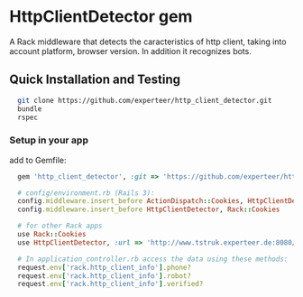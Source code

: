 # HttpClientDetector gem

A Rack middleware that detects the caracteristics of http client, taking into account platform, browser version. In addition it recognizes bots.

## Quick Installation and Testing
```bash
  git clone https://github.com/experteer/http_client_detector.git
  bundle
  rspec
```

### Setup in your app

add to Gemfile:
```ruby
  gem 'http_client_detector', :git => 'https://github.com/experteer/http_client_detector.git'

  # config/environment.rb (Rails 3):
  config.middleware.insert_before ActionDispatch::Cookies, HttpClientDetector, :url => 'http://www.tstruk.experteer.de:8080/'
  config.middleware.insert_before HttpClientDetector, Rack::Cookies

  # for other Rack apps
  use Rack::Cookies
  use HttpClientDetector, :url => 'http://www.tstruk.experteer.de:8080/'

  # In application_controller.rb access the data using these methods:
  request.env['rack.http_client_info'].phone?
  request.env['rack.http_client_info'].robot?
  request.env['rack.http_client_info'].verified?
```

